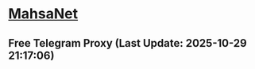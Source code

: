 
# [MahsaNet](https://t.me/mahsa_net)
## Free Telegram Proxy (Last Update: 2025-10-29 21:17:06)

    